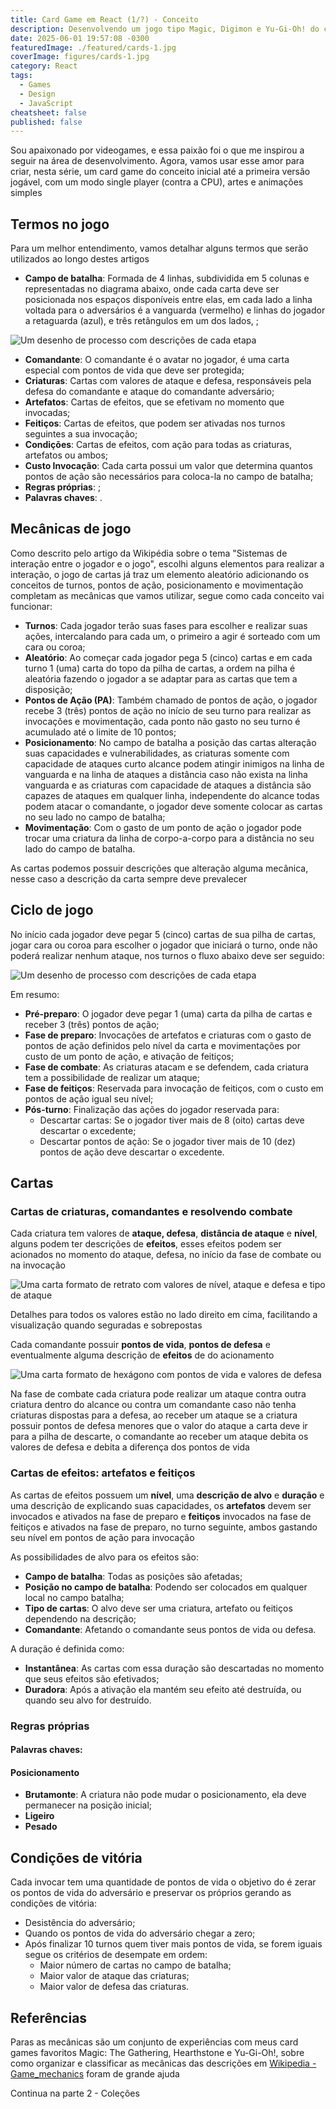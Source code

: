 ```yaml
---
title: Card Game em React (1/?) - Conceito
description: Desenvolvendo um jogo tipo Magic, Digimon e Yu-Gi-Oh! do conceito até a entrega com React (Parte 1 de ?)
date: 2025-06-01 19:57:08 -0300
featuredImage: ./featured/cards-1.jpg
coverImage: figures/cards-1.jpg
category: React
tags:
  - Games
  - Design
  - JavaScript
cheatsheet: false
published: false
---
```


Sou apaixonado por videogames, e essa paixão foi o que me inspirou a seguir na área de desenvolvimento. Agora, vamos usar esse amor para criar, nesta série, um card game do conceito inicial até a primeira versão jogável, com um modo single player (contra a CPU), artes e animações simples

## Termos no jogo

Para um melhor entendimento, vamos detalhar alguns termos que serão utilizados ao longo destes artigos

- **Campo de batalha**: Formada de 4 linhas, subdividida em 5 colunas e representadas no diagrama abaixo, onde cada carta deve ser posicionada nos espaços disponíveis entre elas, em cada lado a linha voltada para o adversários é a vanguarda (vermelho) e linhas do jogador a retaguarda (azul), e três retângulos em um dos lados, ;

![Um desenho de processo com descrições de cada etapa](/figures/card_game_react_battlefield.svg "Game Loop")

- **Comandante**: O comandante é o avatar no jogador, é uma carta especial com pontos de vida que deve ser protegida;
- **Criaturas**: Cartas com valores de ataque e defesa, responsáveis pela defesa do comandante e ataque do comandante adversário;
- **Artefatos**: Cartas de efeitos, que se efetivam no momento que invocadas;
- **Feitiços**: Cartas de efeitos, que podem ser ativadas nos turnos seguintes a sua invocação;
- **Condições**: Cartas de efeitos, com ação para todas as criaturas, artefatos ou ambos;
- **Custo Invocação**: Cada carta possui um valor que determina quantos pontos de ação são necessários para coloca-la no campo de batalha;
- **Regras próprias**: ;
- **Palavras chaves**: .

## Mecânicas de jogo

Como descrito pelo artigo da Wikipédia sobre o tema "Sistemas de interação entre o jogador e o jogo", escolhi alguns elementos para realizar a interação, o jogo de cartas já traz um elemento aleatório adicionando os conceitos de turnos, pontos de ação, posicionamento e movimentação completam as mecânicas que vamos utilizar, segue como cada conceito vai funcionar:

- **Turnos**: Cada jogador terão suas fases para escolher e realizar suas ações, intercalando para cada um, o primeiro a agir é sorteado com um cara ou coroa;
- **Aleatório**: Ao começar cada jogador pega 5 (cinco) cartas e em cada turno 1 (uma) carta do topo da pilha de cartas, a ordem na pilha é aleatória fazendo o jogador a se adaptar para as cartas que tem a disposição;
- **Pontos de Ação (PA)**: Também chamado de pontos de ação, o jogador recebe 3 (três) pontos de ação no início de seu turno para realizar as invocações e movimentação, cada ponto não gasto no seu turno é acumulado até o limite de 10 pontos;
- **Posicionamento**: No campo de batalha a posição das cartas alteração suas capacidades e vulnerabilidades, as criaturas somente com capacidade de ataques curto alcance podem atingir inimigos na linha de vanguarda e na linha de ataques a distância caso não exista na linha vanguarda e as criaturas com capacidade de ataques a distância são capazes de ataques em qualquer linha, independente do alcance todas podem atacar o comandante, o jogador deve somente colocar as cartas no seu lado no campo de batalha;
- **Movimentação**: Com o gasto de um ponto de ação o jogador pode trocar uma criatura da linha de corpo-a-corpo para a distância no seu lado do campo de batalha.

As cartas podemos possuir descrições que alteração alguma mecânica, nesse caso a descrição da carta sempre deve prevalecer

## Ciclo de jogo

No início cada jogador deve pegar 5 (cinco) cartas de sua pilha de cartas, jogar cara ou coroa para escolher o jogador que iniciará o turno, onde não poderá realizar nenhum ataque, nos turnos o fluxo abaixo deve ser seguido:

![Um desenho de processo com descrições de cada etapa](/figures/card_game_react_flow.svg "Game Loop")

Em resumo:

- **Pré-preparo**: O jogador deve pegar 1 (uma) carta da pilha de cartas e receber 3 (três) pontos de ação;
- **Fase de preparo**: Invocações de artefatos e criaturas com o gasto de pontos de ação definidos pelo nível da carta e movimentações por custo de um ponto de ação, e ativação de feitiços;
- **Fase de combate**: As criaturas atacam e se defendem, cada criatura tem a possibilidade de realizar um ataque;
- **Fase de feitiços**: Reservada para invocação de feitiços, com o custo em pontos de ação igual seu nível;
- **Pós-turno**: Finalização das ações do jogador reservada para:
  - Descartar cartas: Se o jogador tiver mais de 8 (oito) cartas deve descartar o excedente;
  - Descartar pontos de ação: Se o jogador tiver mais de 10 (dez) pontos de ação deve descartar o excedente.

## Cartas

### Cartas de criaturas, comandantes e resolvendo combate

Cada criatura tem valores de **ataque, defesa**, **distância de ataque** e **nível**, alguns podem ter descrições de **efeitos**, esses efeitos podem ser acionados no momento do ataque, defesa, no início da fase de combate ou na invocação

![Uma carta formato de retrato com valores de nível, ataque e defesa e tipo de ataque](/figures/card_game_criaturas.png "Exemplo de carta de criatura")

Detalhes para todos os valores estão no lado direito em cima, facilitando a visualização quando seguradas e sobrepostas

Cada comandante possuir **pontos de vida**, **pontos de defesa** e eventualmente alguma descrição de **efeitos** de do acionamento

![Uma carta formato de hexágono com pontos de vida e valores de defesa](/figures/card_game_comandante.png "Exemplo de carta de comandante")

Na fase de combate cada criatura pode realizar um ataque contra outra criatura dentro do alcance ou contra um comandante caso não tenha criaturas dispostas para a defesa, ao receber um ataque se a criatura possuir pontos de defesa menores que o valor do ataque a carta deve ir para a pilha de descarte, o comandante ao receber um ataque debita os valores de defesa e debita a diferença dos pontos de vida

### Cartas de efeitos: artefatos e feitiços

As cartas de efeitos possuem um **nível**, uma **descrição de alvo** e **duração** e uma descrição de explicando suas capacidades, os **artefatos** devem ser invocados e ativados na fase de preparo e **feitiços** invocados na fase de feitiços e ativados na fase de preparo, no turno seguinte, ambos gastando seu nível em pontos de ação para invocação

As possibilidades de alvo para os efeitos são:

- **Campo de batalha**: Todas as posições são afetadas;
- **Posição no campo de batalha**: Podendo ser colocados em qualquer local no campo batalha;
- **Tipo de cartas**: O alvo deve ser uma criatura, artefato ou feitiços dependendo na descrição;
- **Comandante**: Afetando o comandante seus pontos de vida ou defesa.

A duração é definida como:

- **Instantânea**: As cartas com essa duração são descartadas no momento que seus efeitos são efetivados;
- **Duradora**: Após a ativação ela mantém seu efeito até destruída, ou quando seu alvo for destruído.

### Regras próprias

#### Palavras chaves:

#### Posicionamento

- **Brutamonte**: A criatura não pode mudar o posicionamento, ela deve permanecer na posição inicial;
- **Ligeiro**
- **Pesado**

####

## Condições de vitória

Cada invocar tem uma quantidade de pontos de vida o objetivo do é zerar os pontos de vida do adversário e preservar os próprios gerando as condições de vitória:

- Desistência do adversário;
- Quando os pontos de vida do adversário chegar a zero;
- Após finalizar 10 turnos quem tiver mais pontos de vida, se forem iguais segue os critérios de desempate em ordem:
  - Maior número de cartas no campo de batalha;
  - Maior valor de ataque das criaturas;
  - Maior valor de defesa das criaturas.

## Referências

Paras as mecânicas são um conjunto de experiências com meus card games favoritos Magic: The Gathering, Hearthstone e Yu-Gi-Oh!, sobre como organizar e classificar as mecânicas das descrições em [Wikipedia - Game_mechanics](https://en.wikipedia.org/wiki/Game_mechanics) foram de grande ajuda

Continua na parte 2 - Coleções
